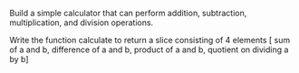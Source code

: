 Build a simple calculator that can perform addition, subtraction, multiplication, and division operations.

Write the function calculate to return a slice consisting of 4 elements [ sum of a and b, difference of a and b, product of a and b, quotient on dividing a by b]